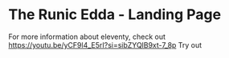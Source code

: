 # The Runic Edda - Landing Page

For more information about eleventy, check out https://youtu.be/yCF9l4_E5rI?si=sibZYQlB9xt-7_8p
Try out
